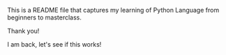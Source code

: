 This is a README file that captures my learning of Python Language from beginners to masterclass.

Thank you!

I am back, let's see if this works!

